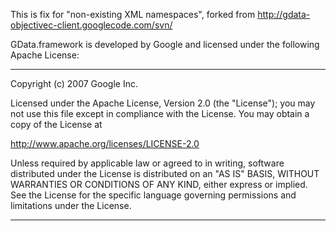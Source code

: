 This is fix for "non-existing XML namespaces", forked from
http://gdata-objectivec-client.googlecode.com/svn/

GData.framework is developed by Google and licensed under the following Apache License:

_____________________________________________________________________

Copyright (c) 2007 Google Inc.

Licensed under the Apache License, Version 2.0 (the "License");
you may not use this file except in compliance with the License.
You may obtain a copy of the License at

 http://www.apache.org/licenses/LICENSE-2.0

Unless required by applicable law or agreed to in writing, software
distributed under the License is distributed on an "AS IS" BASIS,
WITHOUT WARRANTIES OR CONDITIONS OF ANY KIND, either express or implied.
See the License for the specific language governing permissions and
limitations under the License.

_____________________________________________________________________
